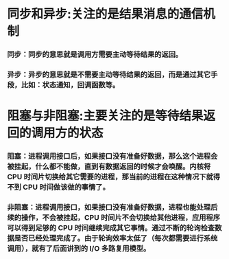 # 同步和异步:关注的是结果消息的通信机制

### 同步：同步的意思就是调用方需要主动等待结果的返回。
### 异步：异步的意思就是不需要主动等待结果的返回，而是通过其它手段，比如：状态通知，回调函数等。

# 阻塞与非阻塞:主要关注的是等待结果返回的调用方的状态

### 阻塞：进程调用接口后，如果接口没有准备好数据，那么这个进程会被挂起，什么都不能做，直到有数据返回的时候才会唤醒。内核将 CPU 时间片切换给其它需要的进程，那当前的进程在这种情况下就得不到 CPU 时间做该做的事情了。
### 非阻塞：进程调用接口，如果接口没有准备好数据，进程也能处理后续的操作，不会被挂起，CPU 时间片不会切换给其他进程，应用程序可以得到足够的 CPU 时间继续完成其它事情。通过不断的轮询检查数据是否已经处理完成了。由于轮询效率太低了（每次都需要进行系统调用），就有了后面讲到的 I/O 多路复用模型。
